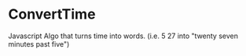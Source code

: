 # ConvertTime

Javascript Algo that turns time into words. (i.e. 5 27 into "twenty seven minutes past five")
